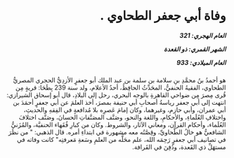 <h1 dir="rtl">وفاة أبي جعفر الطحاوي .</h1>

<h5 dir="rtl">العام الهجري:  321

الشهر القمري: ذو القعدة

العام الميلادي: 933</h5>

<p dir="rtl">هو أحمدُ بنُ محمَّدِ بنِ سلامة بن سلمة بن عبد الملك أبو جعفرٍ الأزدِيُّ الحجري المصريُّ الطحاوي، الفقيهُ الحنفيُّ، المحَدِّثُ الحافِظُ، أحدُ الأعلام، ولد سنة 239 بِطَحَا: قريةٍ مِن قُرى مِصرَ مِن ضواحي القاهرةِ بالوجه البحري، رحل إلى البلادِ، قال أبو إسحاق الشيرازي: انتهت إلى أبي جعفر رياسةُ أصحابِ أبي حنيفة بمصرَ، أخذ العلمَ عن أبي جعفرٍ أحمَدَ بن أبي عمران، وأبي حازم، وغيرهما، وكان إمامَ عَصرِه بلا مُدافعةٍ في الفِقهِ والحديثِ، واختلافِ العُلَماءِ، والأحكامِ، واللغة والنحو، وصَنَّف المصَنَّفاتِ الحسانَ، وصَنَّف اختلافَ العُلَماء، وأحكام القرآن، ومعاني الآثار، والشروط. وكان من كبارِ فُقَهاء الحنفيَّة، والمُزَنيُّ الشافعيُّ هو خالُ الطَّحاويِّ، وقِصَّتُه معه مشهورة في ابتداءِ أمره. قال الذهبي: " من نظَرَ في تصانيف أبي جعفرٍ رَحِمَه الله، علم محَلَّه من العلمِ وسَعةِ مَعرفتِه" كانت وفاته في مستهَلِّ ذي القَعدة، ودُفِنَ في القَرافة.</p></br>
